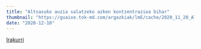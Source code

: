 ```yaml
---
title: "Altsasuko auzia salatzeko azken kontzentrazioa bihar"
thumbnail: "https://guaixe.tok-md.com/argazkiak/lmE/cache/2020_11_20_Altsasukoak_aske_kontzentrazioa_Amai_amilibia_hizketan_1_tokikom_735x413.JPG"
date: "2020-12-10"
---
```

[Irakurri](https://guaixe.eus/altsasu/1607017023428-altsasuko-auzia-salatzeko-azken-kontzentrazioa-bihar)
